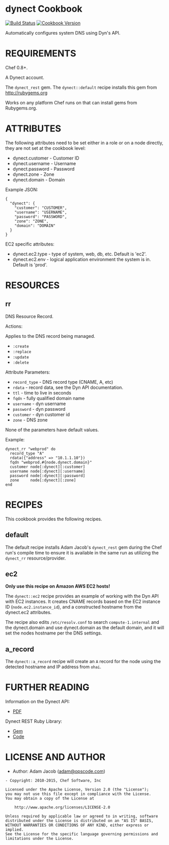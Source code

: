 dynect Cookbook
===============

[![Build Status](https://travis-ci.org/opscode-cookbooks/dynect.svg?branch=master)](https://travis-ci.org/opscode-cookbooks/dynect)
[![Cookbook Version](https://img.shields.io/cookbook/v/dynect.svg)](https://supermarket.chef.io/cookbooks/dynect)


Automatically configures system DNS using Dyn's API.

REQUIREMENTS
============

Chef 0.8+.

A Dynect account.

The `dynect_rest` gem. The `dynect::default` recipe installs this gem from http://rubygems.org

Works on any platform Chef runs on that can install gems from Rubygems.org.

ATTRIBUTES
==========

The following attributes need to be set either in a role or on a node directly, they are not set at the cookbook level:

* dynect.customer - Customer ID
* dynect.username - Username
* dynect.password - Password
* dynect.zone - Zone
* dynect.domain - Domain

Example JSON:

    {
      "dynect": {
        "customer": "CUSTOMER",
        "username": "USERNAME",
        "password": "PASSWORD",
        "zone": "ZONE",
        "domain": "DOMAIN"
      }
    }

EC2 specific attributes:

* dynect.ec2.type - type of system, web, db, etc. Default is 'ec2'.
* dynect.ec2.env - logical application environment the system is in. Default is 'prod'.

RESOURCES
=========

rr
--

DNS Resource Record.

Actions:

Applies to the DNS record being managed.

* `:create`
* `:replace`
* `:update`
* `:delete`

Attribute Parameters:

* `record_type` - DNS record type (CNAME, A, etc)
* `rdata` - record data, see the Dyn API documentation.
* `ttl` - time to live in seconds
* `fqdn` - fully qualified domain name
* `username` - dyn username
* `password` - dyn password
* `customer` - dyn customer id
* `zone` - DNS zone

None of the parameters have default values.

Example:

    dynect_rr "webprod" do
      record_type "A"
      rdata({"address" => "10.1.1.10"})
      fqdn "webprod.#{node.dynect.domain}"
      customer node[:dynect][:customer]
      username node[:dynect][:username]
      password node[:dynect][:password]
      zone     node[:dynect][:zone]
    end

RECIPES
=======

This cookbook provides the following recipes.

default
-------

The default recipe installs Adam Jacob's `dynect_rest` gem during the Chef run's compile time to ensure it is available in the same run as utilizing the `dynect_rr` resource/provider.

ec2
---

**Only use this recipe on Amazon AWS EC2 hosts!**

The `dynect::ec2` recipe provides an example of working with the Dyn API with EC2 instances. It creates CNAME records based on the EC2 instance ID (`node.ec2.instance_id`), and a constructed hostname from the dynect.ec2 attributes.

The recipe also edits `/etc/resolv.conf` to search `compute-1.internal` and the dynect.domain and use dynect.domain as the default domain, and it will set the nodes hostname per the DNS settings.

a_record
--------

The `dynect::a_record` recipe will create an `A` record for the node using the detected hostname and IP address from `ohai`.

FURTHER READING
===============

Information on the Dynect API:

* [PDF](http://cdn.dyndns.com/pdf/Dynect-API.pdf)

Dynect REST Ruby Library:

* [Gem](http://rubygems.org/gems/dynect_rest)
* [Code](http://github.com/adamhjk/dynect_rest)

LICENSE AND AUTHOR
==================

- Author: Adam Jacob (<adam@opscode.com>)
```text
- Copyright: 2010-2015, Chef Software, Inc

Licensed under the Apache License, Version 2.0 (the "License");
you may not use this file except in compliance with the License.
You may obtain a copy of the License at

    http://www.apache.org/licenses/LICENSE-2.0

Unless required by applicable law or agreed to in writing, software
distributed under the License is distributed on an "AS IS" BASIS,
WITHOUT WARRANTIES OR CONDITIONS OF ANY KIND, either express or implied.
See the License for the specific language governing permissions and
limitations under the License.
```
